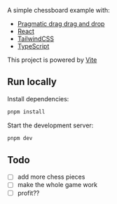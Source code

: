 A simple chessboard example with:

- [Pragmatic drag drag and drop](https://github.com/atlassian/pragmatic-drag-and-drop)
- [React](https://react.dev/)
- [TailwindCSS](https://tailwindcss.com/)
- [TypeScript](https://www.typescriptlang.org/)

This project is powered by [Vite](https://vitejs.dev/)

## Run locally

Install dependencies:

```bash
pnpm install
```

Start the development server:

```bash
pnpm dev
```

## Todo

- [ ] add more chess pieces
- [ ] make the whole game work
- [ ] profit??
